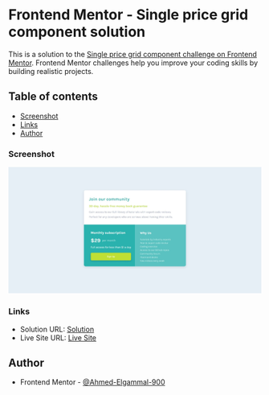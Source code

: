 # Frontend Mentor - Single price grid component solution

This is a solution to the [Single price grid component challenge on Frontend Mentor](https://www.frontendmentor.io/challenges/single-price-grid-component-5ce41129d0ff452fec5abbbc). Frontend Mentor challenges help you improve your coding skills by building realistic projects. 

## Table of contents

  - [Screenshot](#screenshot)
  - [Links](#links)
  - [Author](#author)

### Screenshot

![Screenshot](./images/Price%20Section.jpeg)


### Links

- Solution URL: [Solution](https://www.frontendmentor.io/solutions/responsive-price-section-with-html-and-css-MvxsFPaoFu)
- Live Site URL: [Live Site](https://ahmed-elgammal-900.github.io/Price-Section/)


## Author

- Frontend Mentor - [@Ahmed-Elgammal-900](https://www.frontendmentor.io/profile/Ahmed-Elgammal-900)
